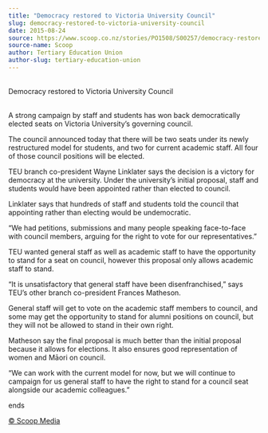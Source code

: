 ```yaml
---
title: "Democracy restored to Victoria University Council"
slug: democracy-restored-to-victoria-university-council
date: 2015-08-24
source: https://www.scoop.co.nz/stories/PO1508/S00257/democracy-restored-to-victoria-university-council.htm
source-name: Scoop
author: Tertiary Education Union
author-slug: tertiary-education-union
---
```


<p><br>Democracy restored to Victoria University
Council</p>

<p><br>A strong campaign by staff and students has
won back democratically elected seats on Victoria
University’s governing council.</p>

<p>The council announced
today that there will be two seats under its newly
restructured model for students, and two for current
academic staff. All four of those council positions will be
elected.</p>

<p>TEU branch co-president Wayne Linklater says the
decision is a victory for democracy at the university. Under
the university’s initial proposal, staff and students
would have been appointed rather than elected to
council.</p>

<p>Linklater says that hundreds of staff and
students told the council that appointing rather than
electing would be undemocratic.</p>

<p>“We had petitions,
submissions and many people speaking face-to-face with
council members, arguing for the right to vote for our
representatives.”</p>

<p>TEU wanted general staff as well as
academic staff to have the opportunity to stand for a seat
on council, however this proposal only allows academic staff
to stand.</p>

<p>“It is unsatisfactory that general staff have
been disenfranchised,” says TEU’s other branch
co-president Frances Matheson.</p>

<p>General staff will get to
vote on the academic staff members to council, and some may
get the opportunity to stand for alumni positions on
council, but they will not be allowed to stand in their own
right.</p>

<p>Matheson say the final proposal is much better than
the initial proposal because it allows for elections.  It
also ensures good representation of women and Māori on
council.</p>

<p>“We can work with the current model for now,
but we will continue to campaign for us general staff to
have the right to stand for a council seat alongside our
academic
colleagues.”</p>

<p>ends
</p>

<p>
<a href="http://www.scoop.co.nz/about/terms.html" target="_blank"><span>© Scoop Media</span></a>
         </p>